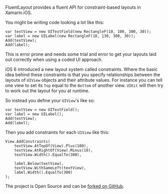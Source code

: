 FluentLayout provides a fluent API for constraint-based layouts in Xamarin.iOS.

You might be writing code looking a lot like this:

```
var textView = new UITextField(new RectangleF(10, 100, 300, 30));
var label = new UILabel(new RectangleF(10, 130, 300, 30));
Add(textView);
Add(label);
```

This is error prone and needs some trial and error to get your layouts laid out correctly when using a coded UI approach.

iOS 6 introduced a new layout system called constraints. Where the basic idea behind these constraints is that you specify relationships between the layouts of `UIView` objects and their attribute values. For instance you can tell one view to set its `Top` equal to the `Bottom` of another view. `UIKit` will then try to work out the layout for you at runtime.

So instead you define your `UIView`'s like so:

```
var textView = new UITextField();
var label = new UILabel();
Add(textView);
Add(label);
```

Then you add constraints for each `UIView` like this:

```
View.AddConstraints(
    textView.AtTopOf(View).Plus(100),
    textView.AtRightOf(View).Minus(10),
    textView.Width().EqualTo(300),

    label.Below(textView),
    textView.WithSameLeft(textView),
    label.Width().EqualTo(300)
);
```

The project is Open Source and can be [forked on GitHub](https://github.com/slodge/Cirrious.FluentLayout).
